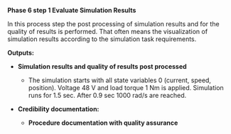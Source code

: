 **Phase 6 step 1 Evaluate Simulation Results**

In this process step the post processing of simulation results and for the quality of results is performed. That often means the visualization of simulation results according to the simulation task requirements.

**Outputs:**
- **Simulation results and quality of results post processed**
  - The simulation starts with all state variables 0 (current, speed, position). Voltage 48 V and load torque 1 Nm is applied. Simulation runs for 1.5 sec.  After 0.9 sec 1000 rad/s are reached.

- **Credibility documentation:**
  - **Procedure documentation with quality assurance**